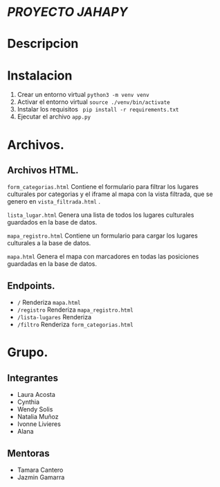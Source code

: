 # _PROYECTO JAHAPY_

# Descripcion

# Instalacion

1. Crear un entorno virtual
   `python3 -m venv venv `
2. Activar el entorno virtual
   `source ./venv/bin/activate `
3. Instalar los requisitos
   ` pip install -r requirements.txt`
4. Ejecutar el archivo `app.py`

# Archivos.

## Archivos HTML.

`form_categorias.html`
Contiene el formulario para filtrar los lugares culturales por categorias y el iframe al mapa con la vista filtrada, que se genero en `vista_filtrada.html` .

`lista_lugar.html`
Genera una lista de todos los lugares culturales guardados en la base de datos.

`mapa_registro.html`
Contiene un formulario para cargar los lugares culturales a la base de datos.

`mapa.html`
Genera el mapa con marcadores en todas las posiciones guardadas en la base de datos.

## Endpoints.

- `/` Renderiza `mapa.html`
- `/registro` Renderiza `mapa_registro.html`
- `/lista-lugares` Renderiza
- `/filtro` Renderiza `form_categorias.html`

# Grupo.

## Integrantes

- Laura Acosta
- Cynthia
- Wendy Solis
- Natalia Muñoz
- Ivonne Livieres
- Alana

## Mentoras

- Tamara Cantero
- Jazmin Gamarra
